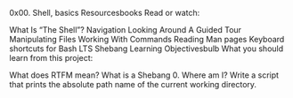 0x00. Shell, basics
Resourcesbooks
Read or watch:

What Is “The Shell”?
Navigation
Looking Around
A Guided Tour
Manipulating Files
Working With Commands
Reading Man pages
Keyboard shortcuts for Bash
LTS
Shebang
Learning Objectivesbulb
What you should learn from this project:

What does RTFM mean?
What is a Shebang
0. Where am I?
Write a script that prints the absolute path name of the current working directory.
